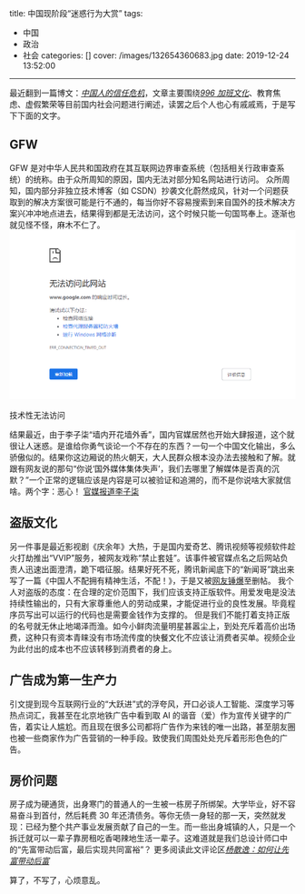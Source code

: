 title: 中国现阶段“迷惑行为大赏”
tags:
  - 中国
  - 政治
  - 社会
categories: []
cover: /images/132654360683.jpg
date: 2019-12-24 13:52:00
---
最近翻到一篇博文：[*中国人的信任危机*](http://www.yinwang.org/blog-cn/2019/08/17/trust)，文章主要围绕[*996 加班文化*](https://github.com/996icu/996.ICU)、教育焦虑、虚假繁荣等目前国内社会问题进行阐述，读罢之后个人也心有戚戚焉，于是写下下面的文字。

## GFW

GFW 是对中华人民共和国政府在其互联网边界审查系统（包括相关行政审查系统）的统称。由于众所周知的原因，国内无法对部分知名网站进行访问。
众所周知，国内部分非独立技术博客（如 CSDN）抄袭文化蔚然成风，针对一个问题获取到的解决方案很可能是行不通的，每当你好不容易搜索到来自国外的技术解决方案兴冲冲地点进去，结果得到都是无法访问，这个时候只能一句国骂奉上。逐渐也就见怪不怪，麻木不仁了。
![技术性无法访问](/images/Snipaste_2019-12-22_14-34-02.png)
<figcaption > 技术性无法访问</figcaption >

结果最近，由于李子柒“墙内开花墙外香”，国内官媒居然也开始大肆报道，这个就很让人迷惑。是谁给你勇气谈论一个不存在的东西？一句一个中国文化输出，多么骄傲似的。结果你这边厢说的热火朝天，大人民群众根本没办法去接触和了解。就跟有网友说的那句“你说‘国外媒体集体失声’，我们去哪里了解媒体是否真的沉默？”一个正常的逻辑应该是内容是可以被验证和追溯的，而不是你说啥大家就信啥。两个字：恶心！
[官媒报道李子柒](https://weibo.com/2656274875/Ik5DClKZ4)

## 盗版文化

另一件事是最近影视剧《庆余年》大热，于是国内爱奇艺、腾讯视频等视频软件趁火打劫推出“VVIP”服务，被网友戏称“禁止套娃”。该事件被官媒点名之后网站负责人迅速出面澄清，跪下唱征服。结果好死不死，腾讯新闻底下的“新闻哥”跳出来写了一篇《中国人不配拥有精神生活，不配！》，于是又被[网友锤爆](https://www.zhihu.com/question/361903076)至删帖。
我个人对盗版的态度：在合理的定价范围下，我们应该支持正版软件。用爱发电是没法持续性输出的，只有大家尊重他人的劳动成果，才能促进行业的良性发展。毕竟程序员写出可以运行的代码也是需要金钱作为支撑的。
但是我们不能打着支持正版的名号就无休止地竭泽而渔。如今小鲜肉流量明星甚嚣尘上，到处充斥着高价出场费，这种只有资本青睐没有市场流传度的快餐文化不应该让消费者买单。视频企业为此付出的成本也不应该转移到消费者的身上。

## 广告成为第一生产力

引文提到现今互联网行业的“大跃进”式的浮夸风，开口必谈人工智能、深度学习等热点词汇，我甚至在北京地铁广告中看到取 AI 的谐音（爱）作为宣传关键字的广告，着实让人尴尬。而且现在很多公司都将广告作为来钱的唯一出路，甚至朋友圈也被一些商家作为广告营销的一种手段。致使我们周围处处充斥着形形色色的广告。

## 房价问题

房子成为硬通货，出身寒门的普通人的一生被一栋房子所绑架。大学毕业，好不容易奋斗到首付，然后耗费 30 年还清债务。等你无债一身轻的那一天，突然就发现：已经为整个共产事业发展贡献了自己的一生。而一些出身城镇的人，只是一个拆迁就可以一辈子靠房租吃香喝辣地生活一辈子。这难道就是我们总设计师口中的“先富带动后富，最后实现共同富裕”？
更多阅读此文评论区[*杨散逸：如何让先富带动后富*](https://www.guancha.cn/YangSanYi/2019_11_18_525489.shtml)

算了，不写了，心烦意乱。
